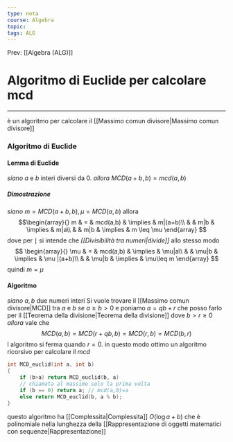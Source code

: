 ```yaml
---
type: nota
course: Algebra
topic: 
tags: ALG
---
```


Prev: [[Algebra (ALG)]]

# Algoritmo di Euclide per calcolare mcd
---
è un algoritmo per calcolare il [[Massimo comun divisore|Massimo comun divisore]]

### Algoritmo di Euclide
#### Lemma di Euclide
_siano_ $a$ e $b$  interi diversi da 0. 
_allora_ $MCD(a+b,b) = mcd(a,b)$
##### Dimostrazione 
_siano_ $m=MCD(a+b,b),   \mu = MCD(a,b)$ allora$$\begin{array}{}
	m  & = &  mcd(a,b)  & \implies &  m|(a+b)\\
	 &  & m|b  & \implies  &  m|a\\
	 &  & m|b  & \implies  &  m \leq \mu   
\end{array}
$$
	dove per $\mid$ si intende che _[[Divisibilità tra numeri|divide]]_ allo stesso modo 	$$
\begin{array}{}
	\mu  & = &  mcd(a,b)  & \implies &  \mu|a\\
	 &  & \mu|b  & \implies &  \mu |(a+b)\\
	 &  & \mu|b  & \implies &  \mu\leq m
\end{array}
 $$
	quindi $m = \mu$

#### Algoritmo
_siano_ $a,b$ due numeri interi
Si vuole trovare il [[Massimo comun divisore|MCD]] tra $a$ e $b$
_se_ $a \geq b > 0$ e poniamo $a= qb+r$  che posso farlo per il [[Teorema della divisione|Teorema della divisione]] dove $b>r\geq0$ 
_allora_ vale che
$$MCD(a,b)= MCD(r+qb,b)= MCD (r,b)=MCD(b,r)$$
l algoritmo si ferma quando  $r=0$. in questo modo ottimo un algoritmo ricorsivo per calcolare il _mcd_
```C
int MCD_euclid(int a, int b) 
{   
	if (b>a) return MCD_euclid(b, a) 
	// chiamata al massimo solo la prima volta 
	if (b == 0) return a; // mcd(a,0)=a
	else return MCD_euclid(b, a % b);
}
```

questo algoritmo ha [[Complessita|Complessita]] $O(\log a+b)$ che è polinomiale nella lunghezza della [[Rappresentazione di oggetti matematici con sequenze|Rappresentazione]]
